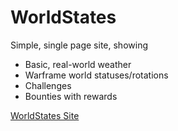 # WorldStates

Simple, single page site, showing 
  - Basic, real-world weather
  - Warframe world statuses/rotations
  - Challenges
  - Bounties with rewards

[WorldStates Site](https://enginma9.github.io/worldstates/) 
